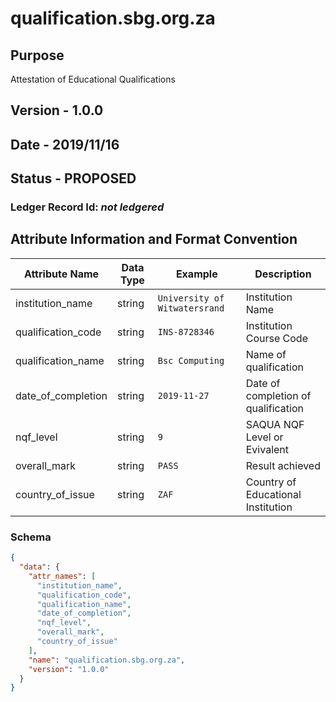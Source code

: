 # qualification.sbg.org.za

## Purpose

Attestation of Educational Qualifications

## Version - 1.0.0

## Date - 2019/11/16

## Status - **PROPOSED**

### Ledger Record Id: *not ledgered*

## Attribute Information and Format Convention

| Attribute Name     | Data Type | Example                       | Description                         |
|--------------------|-----------|-------------------------------|-------------------------------------|
| institution_name   | string    | `University of Witwatersrand` | Institution Name                    |
| qualification_code | string    | `INS-8728346`                 | Institution Course Code             |
| qualification_name | string    | `Bsc Computing`               | Name of qualification               |
| date_of_completion | string    | `2019-11-27`                  | Date of completion of qualification |
| nqf_level          | string    | `9`                           | SAQUA NQF Level or Evivalent        |
| overall_mark       | string    | `PASS`                        | Result achieved                     |
| country_of_issue   | string    | `ZAF`                         | Country of Educational Institution  |

### Schema

```json
{
  "data": {
    "attr_names": [
      "institution_name",
      "qualification_code",
      "qualification_name",
      "date_of_completion",
      "nqf_level",
      "overall_mark",
      "country_of_issue"
    ],
    "name": "qualification.sbg.org.za",
    "version": "1.0.0"
  }
}
```
